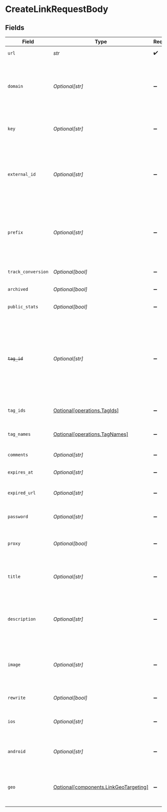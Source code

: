 # CreateLinkRequestBody


## Fields

| Field                                                                                                                                                                                                                          | Type                                                                                                                                                                                                                           | Required                                                                                                                                                                                                                       | Description                                                                                                                                                                                                                    | Example                                                                                                                                                                                                                        |
| ------------------------------------------------------------------------------------------------------------------------------------------------------------------------------------------------------------------------------ | ------------------------------------------------------------------------------------------------------------------------------------------------------------------------------------------------------------------------------ | ------------------------------------------------------------------------------------------------------------------------------------------------------------------------------------------------------------------------------ | ------------------------------------------------------------------------------------------------------------------------------------------------------------------------------------------------------------------------------ | ------------------------------------------------------------------------------------------------------------------------------------------------------------------------------------------------------------------------------ |
| `url`                                                                                                                                                                                                                          | *str*                                                                                                                                                                                                                          | :heavy_check_mark:                                                                                                                                                                                                             | The destination URL of the short link.                                                                                                                                                                                         | https://google/com                                                                                                                                                                                                             |
| `domain`                                                                                                                                                                                                                       | *Optional[str]*                                                                                                                                                                                                                | :heavy_minus_sign:                                                                                                                                                                                                             | The domain of the short link. If not provided, the primary domain for the workspace will be used (or `dub.sh` if the workspace has no domains).                                                                                |                                                                                                                                                                                                                                |
| `key`                                                                                                                                                                                                                          | *Optional[str]*                                                                                                                                                                                                                | :heavy_minus_sign:                                                                                                                                                                                                             | The short link slug. If not provided, a random 7-character slug will be generated.                                                                                                                                             |                                                                                                                                                                                                                                |
| `external_id`                                                                                                                                                                                                                  | *Optional[str]*                                                                                                                                                                                                                | :heavy_minus_sign:                                                                                                                                                                                                             | This is the ID of the link in your database. If set, it can be used to identify the link in the future. Must be prefixed with `ext_` when passed as a query parameter.                                                         | 123456                                                                                                                                                                                                                         |
| `prefix`                                                                                                                                                                                                                       | *Optional[str]*                                                                                                                                                                                                                | :heavy_minus_sign:                                                                                                                                                                                                             | The prefix of the short link slug for randomly-generated keys (e.g. if prefix is `/c/`, generated keys will be in the `/c/:key` format). Will be ignored if `key` is provided.                                                 |                                                                                                                                                                                                                                |
| `track_conversion`                                                                                                                                                                                                             | *Optional[bool]*                                                                                                                                                                                                               | :heavy_minus_sign:                                                                                                                                                                                                             | Whether to track conversions for the short link.                                                                                                                                                                               |                                                                                                                                                                                                                                |
| `archived`                                                                                                                                                                                                                     | *Optional[bool]*                                                                                                                                                                                                               | :heavy_minus_sign:                                                                                                                                                                                                             | Whether the short link is archived.                                                                                                                                                                                            |                                                                                                                                                                                                                                |
| `public_stats`                                                                                                                                                                                                                 | *Optional[bool]*                                                                                                                                                                                                               | :heavy_minus_sign:                                                                                                                                                                                                             | Whether the short link's stats are publicly accessible.                                                                                                                                                                        |                                                                                                                                                                                                                                |
| ~~`tag_id`~~                                                                                                                                                                                                                   | *Optional[str]*                                                                                                                                                                                                                | :heavy_minus_sign:                                                                                                                                                                                                             | : warning: ** DEPRECATED **: This will be removed in a future release, please migrate away from it as soon as possible.<br/><br/>The unique ID of the tag assigned to the short link. This field is deprecated – use `tagIds` instead. |                                                                                                                                                                                                                                |
| `tag_ids`                                                                                                                                                                                                                      | [Optional[operations.TagIds]](../../models/operations/tagids.md)                                                                                                                                                               | :heavy_minus_sign:                                                                                                                                                                                                             | The unique IDs of the tags assigned to the short link.                                                                                                                                                                         | [<br/>"clux0rgak00011..."<br/>]                                                                                                                                                                                                |
| `tag_names`                                                                                                                                                                                                                    | [Optional[operations.TagNames]](../../models/operations/tagnames.md)                                                                                                                                                           | :heavy_minus_sign:                                                                                                                                                                                                             | The unique name of the tags assigned to the short link (case insensitive).                                                                                                                                                     |                                                                                                                                                                                                                                |
| `comments`                                                                                                                                                                                                                     | *Optional[str]*                                                                                                                                                                                                                | :heavy_minus_sign:                                                                                                                                                                                                             | The comments for the short link.                                                                                                                                                                                               |                                                                                                                                                                                                                                |
| `expires_at`                                                                                                                                                                                                                   | *Optional[str]*                                                                                                                                                                                                                | :heavy_minus_sign:                                                                                                                                                                                                             | The date and time when the short link will expire at.                                                                                                                                                                          |                                                                                                                                                                                                                                |
| `expired_url`                                                                                                                                                                                                                  | *Optional[str]*                                                                                                                                                                                                                | :heavy_minus_sign:                                                                                                                                                                                                             | The URL to redirect to when the short link has expired.                                                                                                                                                                        |                                                                                                                                                                                                                                |
| `password`                                                                                                                                                                                                                     | *Optional[str]*                                                                                                                                                                                                                | :heavy_minus_sign:                                                                                                                                                                                                             | The password required to access the destination URL of the short link.                                                                                                                                                         |                                                                                                                                                                                                                                |
| `proxy`                                                                                                                                                                                                                        | *Optional[bool]*                                                                                                                                                                                                               | :heavy_minus_sign:                                                                                                                                                                                                             | Whether the short link uses Custom Social Media Cards feature.                                                                                                                                                                 |                                                                                                                                                                                                                                |
| `title`                                                                                                                                                                                                                        | *Optional[str]*                                                                                                                                                                                                                | :heavy_minus_sign:                                                                                                                                                                                                             | The title of the short link generated via `api.dub.co/metatags`. Will be used for Custom Social Media Cards if `proxy` is true.                                                                                                |                                                                                                                                                                                                                                |
| `description`                                                                                                                                                                                                                  | *Optional[str]*                                                                                                                                                                                                                | :heavy_minus_sign:                                                                                                                                                                                                             | The description of the short link generated via `api.dub.co/metatags`. Will be used for Custom Social Media Cards if `proxy` is true.                                                                                          |                                                                                                                                                                                                                                |
| `image`                                                                                                                                                                                                                        | *Optional[str]*                                                                                                                                                                                                                | :heavy_minus_sign:                                                                                                                                                                                                             | The image of the short link generated via `api.dub.co/metatags`. Will be used for Custom Social Media Cards if `proxy` is true.                                                                                                |                                                                                                                                                                                                                                |
| `rewrite`                                                                                                                                                                                                                      | *Optional[bool]*                                                                                                                                                                                                               | :heavy_minus_sign:                                                                                                                                                                                                             | Whether the short link uses link cloaking.                                                                                                                                                                                     |                                                                                                                                                                                                                                |
| `ios`                                                                                                                                                                                                                          | *Optional[str]*                                                                                                                                                                                                                | :heavy_minus_sign:                                                                                                                                                                                                             | The iOS destination URL for the short link for iOS device targeting.                                                                                                                                                           |                                                                                                                                                                                                                                |
| `android`                                                                                                                                                                                                                      | *Optional[str]*                                                                                                                                                                                                                | :heavy_minus_sign:                                                                                                                                                                                                             | The Android destination URL for the short link for Android device targeting.                                                                                                                                                   |                                                                                                                                                                                                                                |
| `geo`                                                                                                                                                                                                                          | [Optional[components.LinkGeoTargeting]](../../models/components/linkgeotargeting.md)                                                                                                                                           | :heavy_minus_sign:                                                                                                                                                                                                             | Geo targeting information for the short link in JSON format `{[COUNTRY]: https://example.com }`.                                                                                                                               |                                                                                                                                                                                                                                |